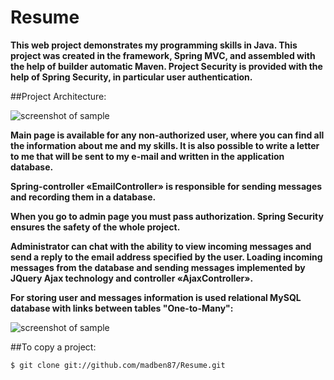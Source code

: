 # Resume

**This web project demonstrates my programming skills in Java. This project was created in the framework, Spring MVC, and assembled with the help of builder automatic Maven. Project Security is provided with the help of Spring Security, in particular user authentication.**

##Project Architecture:

![screenshot of sample](http://s48.radikal.ru/i119/1702/a7/74eaa6345f1a.png)

**Main page is available for any non-authorized user, where you can find all the information about me and my skills. It is also possible to write a letter to me that will be sent to my e-mail and written in the application
database.**

**Spring-controller «EmailController» is responsible for sending messages and recording them in a database.**

**When you go to admin page you must pass authorization. Spring Security ensures the safety of the whole project.**

**Administrator can chat with the ability to view incoming messages and send a reply to the email address specified by the user. Loading incoming messages from the database and sending messages implemented by JQuery Ajax technology and controller «AjaxController».**

**For storing user and messages information is used relational MySQL database with links between tables "One-to-Many":**

![screenshot of sample](http://s020.radikal.ru/i702/1702/51/efeac2e7eeb2.png)

##To copy a project:

`$ git clone git://github.com/madben87/Resume.git`
